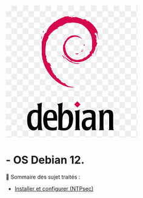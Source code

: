 ![debian-logo](./images/debian-logo.png)

# - OS Debian 12.

👋 Sommaire des sujet traités :

- [Installer et configurer (NTPsec)](installer-et-configurer-NTPsec.md)


